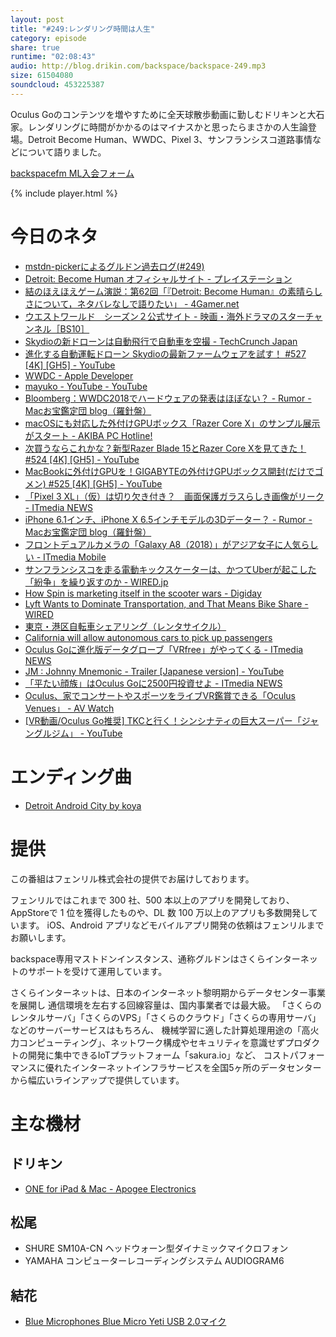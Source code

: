 ```yaml
---
layout: post
title: "#249:レンダリング時間は人生"
category: episode
share: true
runtime: "02:08:43"
audio: http://blog.drikin.com/backspace/backspace-249.mp3
size: 61504080
soundcloud: 453225387
---
```


Oculus Goのコンテンツを増やすために全天球散歩動画に勤しむドリキンと大石家。レンダリングに時間がかかるのはマイナスかと思ったらまさかの人生論登場。Detroit Become Human、WWDC、Pixel 3、サンフランシスコ道路事情などについて語りました。

[backspacefm ML入会フォーム](http://backspace.us11.list-manage.com/subscribe?u=09c933bd3997c1d16dbed156a&id=84b6529b91)

{% include player.html %}

# 今日のネタ
* [mstdn-pickerによるグルドン過去ログ(#249)](https://rbtnn.github.io/mstdn-picker/?instance=mstdn.guru&since_id=100133293992940473&max_id=100133819520817655)
* [Detroit: Become Human オフィシャルサイト - プレイステーション](https://www.jp.playstation.com/games/detroit-become-human/)
* [結のほえほえゲーム演説：第62回「『Detroit: Become Human』の素晴らしさについて，ネタバレなしで語りたい」 - 4Gamer.net](http://www.4gamer.net/games/326/G032635/20180601082/)
* [ウエストワールド　シーズン２公式サイト - 映画・海外ドラマのスターチャンネル［BS10］](https://www.star-ch.jp/drama/westworld/)
* [Skydioの新ドローンは自動飛行で自動車を空撮 - TechCrunch Japan](https://jp.techcrunch.com/2018/05/31/2018-05-30-skydios-self-flying-drone-can-now-track-down-cars/)
* [進化する自動運転ドローン Skydioの最新ファームウェアを試す！ #527 [4K] [GH5] - YouTube](https://youtu.be/-CS7jmprTKE)
* [WWDC - Apple Developer](https://developer.apple.com/wwdc/)
* [mayuko - YouTube - YouTube](https://www.youtube.com/user/hellomayuko)
* [Bloomberg：WWDC2018でハードウェアの発表はほぼない？ - Rumor - Macお宝鑑定団 blog（羅針盤）](http://www.macotakara.jp/blog/rumor/entry-35077.html)
* [macOSにも対応した外付けGPUボックス「Razer Core X」のサンプル展示がスタート - AKIBA PC Hotline!](https://akiba-pc.watch.impress.co.jp/docs/news/news/1124573.html)
* [次買うならこれかな？新型Razer Blade 15とRazer Core Xを見てきた！ #524 \[4K\] \[GH5\] - YouTube](https://www.youtube.com/watch?v=F9baLrNMcCY)
* [MacBookに外付けGPUを！GIGABYTEの外付けGPUボックス開封(だけでゴメン) #525 \[4K\] \[GH5\] - YouTube](https://www.youtube.com/watch?v=R6iI9qp6dVA)
* [「Pixel 3 XL」（仮）は切り欠き付き？　画面保護ガラスらしき画像がリーク - ITmedia NEWS](http://www.itmedia.co.jp/news/articles/1805/29/news058.html)
* [iPhone 6.1インチ、iPhone X 6.5インチモデルの3Dデーター？ - Rumor - Macお宝鑑定団 blog（羅針盤）](http://www.macotakara.jp/blog/rumor/entry-35083.html)
* [フロントデュアルカメラの「Galaxy A8（2018）」がアジア女子に人気らしい - ITmedia Mobile](http://www.itmedia.co.jp/mobile/articles/1805/31/news086.html)
* [サンフランシスコを走る電動キックスケーターは、かつてUberが起こした「紛争」を繰り返すのか - WIRED.jp](https://wired.jp/2018/06/02/electric-scooters/)
* [How Spin is marketing itself in the scooter wars - Digiday](https://digiday.com/marketing/spin-marketing-scooter-wars/)
* [Lyft Wants to Dominate Transportation, and That Means Bike Share - WIRED](https://www.wired.com/story/lyft-bike-share-motivate-acquisition/amp)
* [東京・港区自転車シェアリング（レンタサイクル）](http://docomo-cycle.jp/minato/)
* [California will allow autonomous cars to pick up passengers](https://www.engadget.com/2018/06/01/california-allow-autonomous-cars-pick-up-passengers/)
* [Oculus Goに進化版データグローブ「VRfree」がやってくる - ITmedia NEWS](http://www.itmedia.co.jp/news/articles/1805/31/news137.html)
* [JM : Johnny Mnemonic - Trailer [Japanese version] - YouTube](https://www.youtube.com/watch?v=OHjvmPdj5FE)
* [「平たい顔族」はOculus Goに2500円投資せよ - ITmedia NEWS](http://www.itmedia.co.jp/news/articles/1805/30/news114.html)
* [Oculus、家でコンサートやスポーツをライブVR鑑賞できる「Oculus Venues」 - AV Watch](https://av.watch.impress.co.jp/docs/news/1125046.html)
* [[VR動画/Oculus Go推奨] TKCと行く！シンシナティの巨大スーパー「ジャングルジム」 - YouTube](https://www.youtube.com/watch?v=w4CgvRUYQpI)

# エンディング曲
* [Detroit Android City by koya](https://soundcloud.com/koya/detroit-android-city)

# 提供

この番組はフェンリル株式会社の提供でお届けしております。

フェンリルではこれまで 300 社、500 本以上のアプリを開発しており、AppStoreで 1 位を獲得したものや、DL 数 100 万以上のアプリも多数開発しています。
iOS、Android アプリなどモバイルアプリ開発の依頼はフェンリルまでお願いします。

backspace専用マストドンインスタンス、通称グルドンはさくらインターネットのサポートを受けて運用しています。

さくらインターネットは、日本のインターネット黎明期からデータセンター事業を展開し
通信環境を左右する回線容量は、国内事業者では最大級。
「さくらのレンタルサーバ」「さくらのVPS」「さくらのクラウド」「さくらの専用サーバ」などのサーバーサービスはもちろん、
機械学習に適した計算処理用途の「高火力コンピューティング」、ネットワーク構成やセキュリティを意識せずプロダクトの開発に集中できるIoTプラットフォーム「sakura.io」など、
コストパフォーマンスに優れたインターネットインフラサービスを全国5ヶ所のデータセンターから幅広いラインアップで提供しています。

# 主な機材

## ドリキン
* [ONE for iPad & Mac - Apogee Electronics](http://amzn.to/2DJVyyj)

## 松尾
* SHURE  SM10A-CN ヘッドウォーン型ダイナミックマイクロフォン
* YAMAHA コンピューターレコーディングシステム AUDIOGRAM6

## 結花
* [Blue Microphones Blue Micro Yeti USB 2.0マイク](http://www.bluedesigns.jp/products/yeti/)

